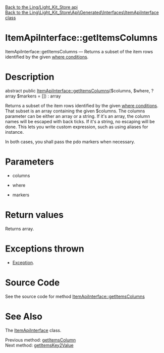[Back to the Ling/Light_Kit_Store api](https://github.com/lingtalfi/Light_Kit_Store/blob/master/doc/api/Ling/Light_Kit_Store.md)<br>
[Back to the Ling\Light_Kit_Store\Api\Generated\Interfaces\ItemApiInterface class](https://github.com/lingtalfi/Light_Kit_Store/blob/master/doc/api/Ling/Light_Kit_Store/Api/Generated/Interfaces/ItemApiInterface.md)


ItemApiInterface::getItemsColumns
================



ItemApiInterface::getItemsColumns — Returns a subset of the item rows identified by the given [where conditions](https://github.com/lingtalfi/SimplePdoWrapper#the-where-conditions).




Description
================


abstract public [ItemApiInterface::getItemsColumns](https://github.com/lingtalfi/Light_Kit_Store/blob/master/doc/api/Ling/Light_Kit_Store/Api/Generated/Interfaces/ItemApiInterface/getItemsColumns.md)($columns, $where, ?array $markers = []) : array




Returns a subset of the item rows identified by the given [where conditions](https://github.com/lingtalfi/SimplePdoWrapper#the-where-conditions).
That subset is an array containing the given $columns.
The columns parameter can be either an array or a string.
If it's an array, the column names will be escaped with back ticks.
If it's a string, no escaping will be done. This lets you write custom expression, such as using aliases for instance.

In both cases, you shall pass the pdo markers when necessary.




Parameters
================


- columns

    

- where

    

- markers

    


Return values
================

Returns array.


Exceptions thrown
================

- [Exception](http://php.net/manual/en/class.exception.php).&nbsp;







Source Code
===========
See the source code for method [ItemApiInterface::getItemsColumns](https://github.com/lingtalfi/Light_Kit_Store/blob/master/Api/Generated/Interfaces/ItemApiInterface.php#L192-L192)


See Also
================

The [ItemApiInterface](https://github.com/lingtalfi/Light_Kit_Store/blob/master/doc/api/Ling/Light_Kit_Store/Api/Generated/Interfaces/ItemApiInterface.md) class.

Previous method: [getItemsColumn](https://github.com/lingtalfi/Light_Kit_Store/blob/master/doc/api/Ling/Light_Kit_Store/Api/Generated/Interfaces/ItemApiInterface/getItemsColumn.md)<br>Next method: [getItemsKey2Value](https://github.com/lingtalfi/Light_Kit_Store/blob/master/doc/api/Ling/Light_Kit_Store/Api/Generated/Interfaces/ItemApiInterface/getItemsKey2Value.md)<br>

